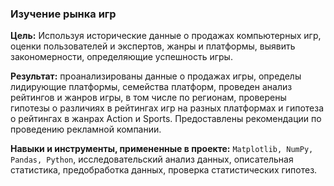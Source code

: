 ### Изучение рынка игр

**Цель:** Используя исторические данные о продажах компьютерных игр, оценки пользователей и экспертов, жанры и платформы, выявить закономерности, определяющие успешность игры. 

**Результат:** проанализированы данные о продажах игры, определы лидирующие платформы, семейства платформ, проведен анализ рейтингов и жанров игры, в том числе по регионам, проверены гипотезы о различиях в рейтингах игр на разных платформах и гипотеза о рейтингах в жанрах Action и Sports. 
Предоставлены рекомендации по проведению рекламной компании.

**Навыки и инструменты, примененные в проекте:** `Matplotlib, NumPy, Pandas, Python`, исследовательский анализ данных,
описательная статистика, предобработка данных, проверка статистических гипотез.
